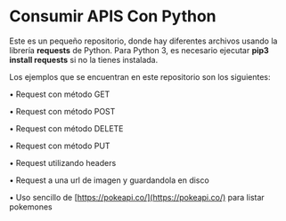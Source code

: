 # Consumir APIS Con Python

Este es un pequeño repositorio, donde hay diferentes archivos usando la librería **requests** de Python.
Para Python 3, es necesario ejecutar **pip3 install requests** si no la tienes instalada.

Los ejemplos que se encuentran en este repositorio son los siguientes:

• Request con método GET

• Request con método POST

• Request con método DELETE

• Request con método PUT

• Request utilizando headers

• Request a una url de imagen y guardandola en disco

• Uso sencillo de [https://pokeapi.co/](https://pokeapi.co/) para listar pokemones
